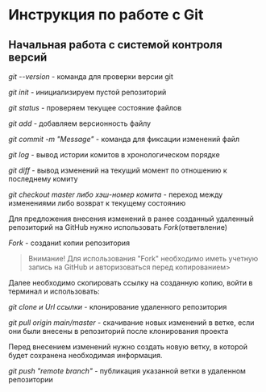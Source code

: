 # Инструкция по работе с Git

## Начальная работа с системой контроля версий

*git --version* - команда для проверки версии git

*git init* - инициализируем пустой репозиторий

*git status* - проверяем текущее состояние файлов

*git add* - добавляем версионность файлу

*git commit -m "Message"* - команда для фиксации изменений файл

*git log* - вывод истории комитов в хронологическом порядке

*git diff* - вывод изменений на текущий момент по отношению к последнему комиту

*git checkout master либо хэш-номер комита* - переход между изменениями либо возврат к текущему состоянию

Для предложения внесения изменений в ранее созданный удаленный репозиторий на GitHub нужно использовать *Fork*(ответвление) 

*Fork* - созданиt копии репозитория  

 >Внимание! Для использования "Fork" необходимо иметь учетную запись на GitHub и авторизоваться перед копированием>

 Далее необходимо скопировать ссылку на созданную копию, войти в терминал и использовать:

*git clone и Url ссылки* - клонирование удаленного репозитория 

*git pull origin main/master* - скачивание новых изменений в ветке, если они были внесены в репозиторий после клонирования проекта

Перед внесением изменений нужно создать новую ветку, в которой будет сохранена необходимая информация.

*git push "remote branch"* - публикация указанной ветки в удаленном репозитории